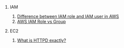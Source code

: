 1. IAM 
   1. [Difference between IAM role and IAM user in AWS
](https://stackoverflow.com/questions/46199680/difference-between-iam-role-and-iam-user-in-aws#:~:text=An%20IAM%20user%20has%20permanent,AWS%20service%20such%20as%20EC2.)
   2. [AWS IAM Role vs Group
](https://stackoverflow.com/questions/36991831/aws-iam-role-vs-group?noredirect=1&lq=1)

2. EC2
   1. [What is HTTPD exactly?
](https://stackoverflow.com/questions/34681936/what-is-httpd-exactly)
